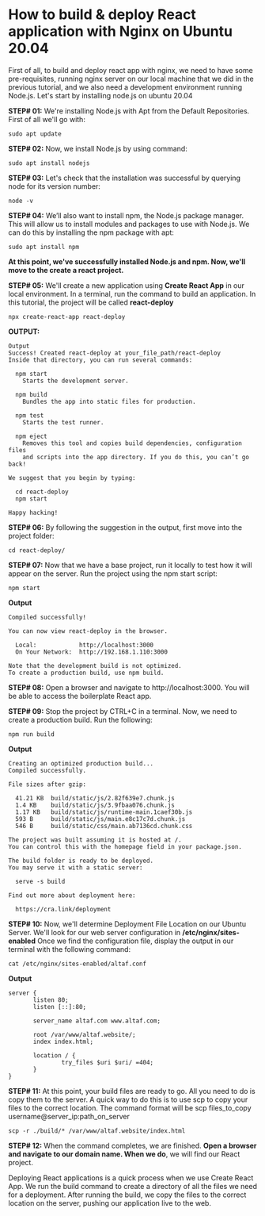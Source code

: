# How to build & deploy React application with Nginx on Ubuntu 20.04

First of all, to build and deploy react app with nginx, we need to have some pre-requisites, running nginx server on our local machine that we did in the previous tutorial, and we also need a development environment running Node.js. Let's start by installing node.js on ubuntu 20.04

**STEP# 01:**
We're installing Node.js with Apt from the Default Repositories. First of all we'll go with:
```
sudo apt update
```
 
**STEP# 02:**
Now, we install Node.js by using command:
```
sudo apt install nodejs
```

**STEP# 03:**
Let's check that the installation was successful by querying node for its version number:
```
node -v
```

**STEP# 04:**
We’ll also want to install npm, the Node.js package manager. This will allow us to install modules and packages to use with Node.js. We can do this by installing the npm package with apt:
```
sudo apt install npm
```

**At this point, we've successfully installed Node.js and npm. Now, we'll move to the create a react project.**

**STEP# 05:**
We'll create a new application using **Create React App** in our local environment. In a terminal, run the command to build an application. In this tutorial, the project will be called **react-deploy**
```
npx create-react-app react-deploy
```

**OUTPUT:**
```
Output
Success! Created react-deploy at your_file_path/react-deploy
Inside that directory, you can run several commands:

  npm start
    Starts the development server.

  npm build
    Bundles the app into static files for production.

  npm test
    Starts the test runner.

  npm eject
    Removes this tool and copies build dependencies, configuration files
    and scripts into the app directory. If you do this, you can’t go back!

We suggest that you begin by typing:

  cd react-deploy
  npm start

Happy hacking!
```

**STEP# 06:**
By following the suggestion in the output, first move into the project folder:
```
cd react-deploy/
```

**STEP# 07:**
Now that we have a base project, run it locally to test how it will appear on the server. Run the project using the npm start script:
```
npm start
```

**Output**

```
Compiled successfully!

You can now view react-deploy in the browser.

  Local:            http://localhost:3000
  On Your Network:  http://192.168.1.110:3000

Note that the development build is not optimized.
To create a production build, use npm build.
```

**STEP# 08:**
Open a browser and navigate to http://localhost:3000. You will be able to access the boilerplate React app.

**STEP# 09:**
Stop the project by CTRL+C  in a terminal.
Now, we need to create a production build. Run the following:
```
npm run build
```

**Output**
```
Creating an optimized production build...
Compiled successfully.

File sizes after gzip:

  41.21 KB  build/static/js/2.82f639e7.chunk.js
  1.4 KB    build/static/js/3.9fbaa076.chunk.js
  1.17 KB   build/static/js/runtime-main.1caef30b.js
  593 B     build/static/js/main.e8c17c7d.chunk.js
  546 B     build/static/css/main.ab7136cd.chunk.css

The project was built assuming it is hosted at /.
You can control this with the homepage field in your package.json.

The build folder is ready to be deployed.
You may serve it with a static server:

  serve -s build

Find out more about deployment here:

  https://cra.link/deployment
  ```

**STEP# 10:**
Now, we'll determine Deployment File Location on our Ubuntu Server.
We'll look for our web server configuration in **/etc/nginx/sites-enabled**
Once we find the configuration file, display the output in our terminal with the following command:
```
cat /etc/nginx/sites-enabled/altaf.conf
```

**Output**
```
server {
       listen 80;
       listen [::]:80;

       server_name altaf.com www.altaf.com;

       root /var/www/altaf.website/;
       index index.html;

       location / {
               try_files $uri $uri/ =404;
       }
}
```

**STEP# 11:**
At this point, your build files are ready to go. All you need to do is copy them to the server.  A quick way to do this is to use scp to copy your files to the correct location. 
The command format will be scp files_to_copy username@server_ip:path_on_server
```
scp -r ./build/* /var/www/altaf.website/index.html
```

**STEP# 12:**
When the command completes, we are finished. **Open a browser and navigate to our domain name. When we do**, we will find our React project.

Deploying React applications is a quick process when we use Create React App. We run the build command to create a directory of all the files we need for a deployment. After running the build, we copy the files to the correct location on the server, pushing our application live to the web.